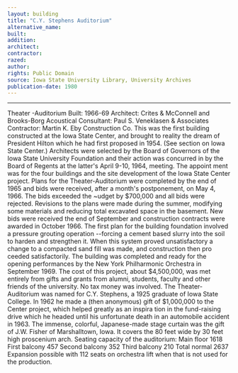 ```yaml
---
layout: building
title: "C.Y. Stephens Auditorium"
alternative_name: 
built: 
addition:
architect: 
contractor: 
razed: 
author:
rights: Public Domain
source: Iowa State University Library, University Archives
publication-date: 1980 
---
```

---

Theater -Auditorium 
Built: 1966-69 Architect: Crites & McConnell and Brooks-Borg Acoustical Consultant: Paul S. Veneklasen & Associates Contractor: Martin K. Eby Construction Co. 
This was the first building constructed at the Iowa State Center, and brought to reality the dream of President Hilton which he had first proposed in 1954. (See section on Iowa State Center.) 
Architects were selected by the Board of Governors of the Iowa State University Foundation and their action was concurred in by the Board of Regents at the latter's April 9-10, 1964, meeting. The appoint ment was for the four buildings and the site development of the Iowa State Center project. 
Plans for the Theater-Auditorium were completed by the end of 1965 and bids were received, after a month's postponement, on May 4, 1966. The bids exceeded the ~udget by $700,000 and all bids were rejected. 
Revisions to the plans were made during the summer, modifying some materials and reducing total excavated space in the basement. New bids were received the end of September and construction contracts were awarded in October 1966. 
The first plan for the building foundation involved a pressure 
grouting operation --forcing a cement based slurry into the soil to 
harden and strengthen it. When this system proved unsatisfactory a 
change to a compacted sand fill was made, and construction then pro 
ceeded satisfactorily. 
The building was completed and ready for the opening performances 
by the New York Philharmonic Orchestra in September 1969. 
The cost of this project, about $4,500,000, was met entirely from 
gifts and grants from alumni, students, faculty and other friends of 
the university. No tax money was involved. 
The Theater-Auditorium was named for C.Y. Stephens, a 1925 graduate of Iowa State College. In 1962 he made a (then anonymous) gift of $1,000,000 to the Center project, which helped greatly as an inspira tion in the fund-raising drive which he headed until his unfortunate death in an automobile accident in 1963. 
The immense, colorful, Japanese-made stage curtain was the gift of 
J.W. Fisher of Marshalltown, Iowa. It covers the 80 feet wide by 30 feet high proscenium arch. 
Seating capacity of the auditorium: 
Main floor 1618 First balcony 457 Second balcony 352 Third balcony 210 
Total normal 2637 
Expansion possible with 112 seats on orchestra lift when that is not used for the production.